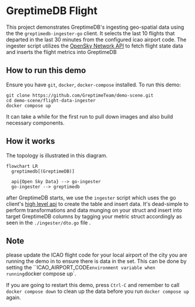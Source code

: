 # GreptimeDB Flight

This project demonstrates GreptimeDB's ingesting geo-spatial data using the the `greptimedb-ingester-go` client. It selects the last 10 flights that departed in the last 30 minutes from the configured icao airport code. The ingester script utilizes the [OpenSky Network API](https://opensky-network.org/apidoc/) to fetch flight state data and inserts the flight metrics into GreptimeDB

## How to run this demo

Ensure you have `git`, `docker`, `docker-compose`
installed. To run this demo:

```shell
git clone https://github.com/GreptimeTeam/demo-scene.git
cd demo-scene/flight-data-ingester
docker compose up
```

It can take a while for the first run to pull down images and also build necessary components.

## How it works

The topology is illustrated in this diagram.

```mermaid
flowchart LR
  greptimedb[(GreptimeDB)]

  api{Open Sky Data} --> go-ingester
  go-ingester --> greptimedb
```

after GreptimeDB starts, we use the `ingester` script which uses the go client's [high level api](https://docs.greptime.com/user-guide/ingest-data/for-iot/grpc-sdks/go/#installation) to create the table and insert data. It's dead-simple to perform transformations and data munging on your struct and insert into target GreptimeDB columns by tagging your metric struct accordingly as seen in the `./ingester/dto.go` file .

## Note

please update the ICAO flight code for your local airport of the city you are
running the demo in to ensure there is data in the set. This can be done by
setting the ``ICAO_AIRPORT_CODE` environment variable when running `docker
compose up`.

If you are going to restart this demo, press `Ctrl-C` and remember to call
`docker compose down` to clean up the data before you run `docker compose up`
again.
